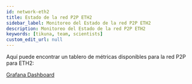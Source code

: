 ```yaml
---
id: network-eth2
title: Estado de la red P2P ETH2
sidebar_label: Monitoreo del Estado de la red P2P ETH2
description: Monitoreo del Estado de la red P2P ETH2
keywords: [tikuna, team, scientists]
custom_edit_url: null
---
```


Aquí puede encontrar un tablero de métricas disponibles para la red P2P para ETH2:

[Grafana Dashboard](https://dash.tikuna.io/public-dashboards/d7322b0297754a82bdff153e74c5d2c0?orgId=0)